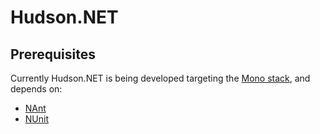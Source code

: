 Hudson.NET
==========


Prerequisites
-------------
Currently Hudson.NET is being developed targeting the 
[Mono stack](http://www.mono-project.com), and depends on:

* [NAnt](http://nant.sourceforge.net/)
* [NUnit](http://www.nunit.org/)

